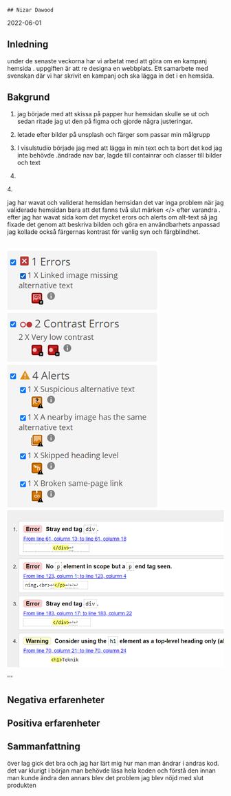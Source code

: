     ## Nizar Dawood 
2022-06-01

## Inledning
under de senaste veckorna har vi arbetat med att göra om en kampanj hemsida .
uppgiften är att re designa en webbplats. Ett samarbete med svenskan där vi har skrivit en kampanj och ska lägga in det i en hemsida.

## Bakgrund
1. jag började med att skissa på papper hur hemsidan skulle se ut och sedan ritade jag ut den på figma och gjorde några justeringar.

2. letade efter bilder på unsplash och färger som passar min målgrupp

3. I visulstudio började jag med att  lägga in min text och ta bort det kod jag inte behövde 
.ändrade  nav bar, lagde till containrar och classer till bilder och text
4.



 
<p>4.

jag har wavat och validerat hemsidan  hemsidan det var inga problem när jag validerade hemsidan bara att det fanns två slut märken </> efter varandra . efter jag har wavat sida  kom det mycket erors och alerts om alt-text så jag fixade det  genom att beskriva bilden och göra en användbarhets anpassad jag kollade också färgernas kontrast för vanlig syn och färgblindhet. 

##
![GitHub Logo](./img/wave.png)
![Alt Text](./img/valid.png)

'''

## Negativa erfarenheter
<p> 

## Positiva erfarenheter
<p>



## Sammanfattning

över lag gick det bra och jag har lärt mig hur man  man ändrar i andras kod. det var klurigt i början man behövde läsa hela koden och förstå den innan man kunde ändra den annars blev det problem 
jag blev nöjd med slut produkten 


  
